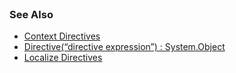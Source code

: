 <br/>

### See Also

* [Context Directives](contextdir.md)
* [Directive(“directive expression”) : System.Object](directive.md)
* [Localize Directives](localize.md)
